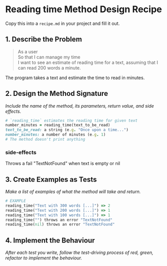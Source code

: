 # Reading time Method Design Recipe

Copy this into a `recipe.md` in your project and fill it out.

## 1. Describe the Problem

> As a user  
> So that I can manage my time  
> I want to see an estimate of reading time for a text, assuming that I can read
> 200 words a minute.

The program takes a text and estimate the time to read in minutes.

## 2. Design the Method Signature

_Include the name of the method, its parameters, return value, and side effects._

```ruby
# `reading_time` estimates the reading time for given text
number_minutes = reading_time(text_to_be_read)
text_to_be_read: a string (e.g. "Once upon a time...")
number_minutes: a number of minutes (e.g. 1)
# The method doesn't print anything

```

### side-effects
Throws a  fail "TextNotFound" when text is empty or nil


## 3. Create Examples as Tests

_Make a list of examples of what the method will take and return._

```ruby
# EXAMPLE
reading_time("Text with 300 words [...]") => 2
reading_time("Text with 200 words [...]") => 1
reading_time("Text with 100 words [...]") => 1
reading_time("") throws an error "TextNotFound"
reading_time(nil) throws an error "TextNotFound"
```

## 4. Implement the Behaviour

_After each test you write, follow the test-driving process of red, green, refactor to implement the behaviour._
